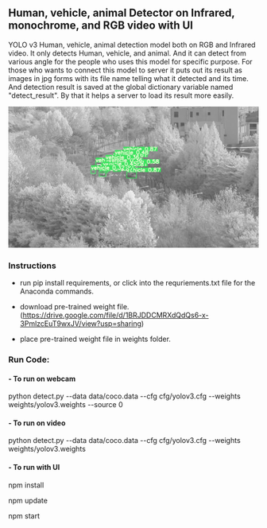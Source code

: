 ## Human, vehicle, animal Detector on Infrared, monochrome, and RGB video with UI
YOLO v3 Human, vehicle, animal detection model both on RGB and Infrared video. It only detects Human, vehicle, and animal. And it can detect from various angle for the people who uses this model for specific purpose. For those who wants to connect this model to server it puts out its result as images in jpg forms with its file name telling what it detected and its time. And detection result is saved at the global dictionary variable named "detect_result". By that it helps a server to load its result more easily.

![](example.png)

### Instructions

- run pip install requirements, or click into the requriements.txt file for the Anaconda commands.

- download pre-trained weight file. (https://drive.google.com/file/d/1BRJDDCMRXdQdQs6-x-3PmlzcEuT9wxJV/view?usp=sharing)

- place pre-trained weight file in weights folder.

### Run Code:

#### - To run on webcam
python detect.py --data data/coco.data --cfg cfg/yolov3.cfg --weights weights/yolov3.weights --source 0

#### - To run on video
python detect.py --data data/coco.data --cfg cfg/yolov3.cfg --weights weights/yolov3.weights

#### - To run with UI
npm install

npm update

npm start
